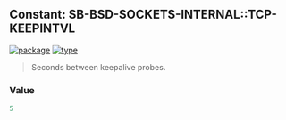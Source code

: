 ## Constant: SB-BSD-SOCKETS-INTERNAL::TCP-KEEPINTVL
[![package](https://img.shields.io/badge/Package-SB--BSD--SOCKETS--INTERNAL-5f9ea0.svg?style=social&colorA=999999)](../) [![type](https://img.shields.io/badge/Type-Constant-5f9ea0.svg?style=social&colorA=999999)](../#constant) 

> Seconds between keepalive probes.

### Value
```cl
5
```
